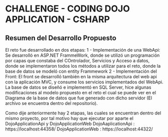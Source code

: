 # CHALLENGE - CODING DOJO APPLICATION - CSHARP #

## Resumen del Desarrollo Propuesto ##
El reto fue desarrollado en dos etapas:
	1 - Implementación de una WebApi: Se desarrolló en ASP.NET FrammeWork, donde se utilizó un programación por capas que constaba del COntrolador, Servicios y Acceso a datos, donde se implementaron todos los métodos a utilizar para el reto, donde la base de datos se modeló con 
	entity Frammework
	2 - Implementación del Front: El front se desarrolló también en la misma arquitectura del web api con la aplicación MVC, y consume los servicios implementados del WebApi.
La base de datos se diseñó e implementó en SQL Server, hice algunas modificaciones al modelo propuesto en el reto el cual se puede ver en el Diagrama de la base de datos que fue generado con dicho servidor (El archivo se encuentra dentro del repositorio).

Como dije anteriormente hay 2 etapas, las cuales se encuentran dentro del mismo proyecto, por tal motivo hay que ejecutar  por aparte el DojoApplicationApi y DojoApplicationWeb
DojoAaplicationApi :   https://localhost:44358/
DojoApplicationWeb :   https://localhost:44322/